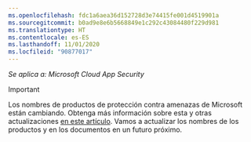 ```yaml
---
ms.openlocfilehash: fdc1a6aea36d152728d3e74415fe001d4519901a
ms.sourcegitcommit: b0ad9e8e6b5668849e1c292c43084480f229d981
ms.translationtype: HT
ms.contentlocale: es-ES
ms.lasthandoff: 11/01/2020
ms.locfileid: "90877017"
---
```

*Se aplica a: Microsoft Cloud App Security*

> [!IMPORTANT]
>
> Los nombres de productos de protección contra amenazas de Microsoft están cambiando. Obtenga más información sobre esta y otras actualizaciones [en este artículo](https://www.microsoft.com/security/blog/?p=91813). Vamos a actualizar los nombres de los productos y en los documentos en un futuro próximo.